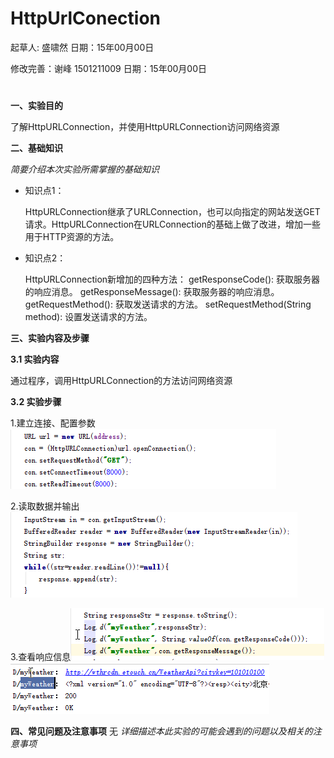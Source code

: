 # HttpUrlConection

起草人: 盛啸然   日期：15年00月00日

修改完善：谢峰 1501211009  日期：15年00月00日

# 

**一、实验目的**

了解HttpURLConnection，并使用HttpURLConnection访问网络资源

**二、基础知识**

*简要介绍本次实验所需掌握的基础知识*
   
* 知识点1：

     HttpURLConnection继承了URLConnection，也可以向指定的网站发送GET请求。HttpURLConnection在URLConnection的基础上做了改进，增加一些用于HTTP资源的方法。

* 知识点2：

     HttpURLConnection新增加的四种方法： getResponseCode(): 获取服务器的响应消息。 getResponseMessage(): 获取服务器的响应消息。 getRequestMethod(): 获取发送请求的方法。 setRequestMethod(String method): 设置发送请求的方法。


   

**三、实验内容及步骤**

**3.1 实验内容**

通过程序，调用HttpURLConnection的方法访问网络资源

**3.2 实验步骤**

1.建立连接、配置参数![](更新实验2.png)

2.读取数据并输出![](更新实验3.png)

3.查看响应信息![](更新实验4.png)![](更新实验1.png)

**四、常见问题及注意事项**
无
*详细描述本此实验的可能会遇到的问题以及相关的注意事项*


